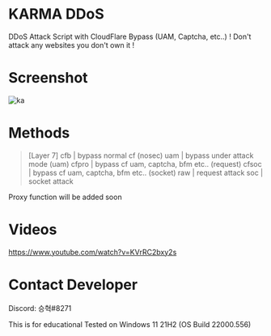 # KARMA DDoS
 DDoS Attack Script with CloudFlare Bypass (UAM, Captcha, etc..)
 ! Don't attack any websites you don't own it !

# Screenshot
 ![ka](https://user-images.githubusercontent.com/87601386/159179117-cc488178-fa98-41e5-96d2-ad05d96235e4.png)

# Methods
 > [Layer 7]
 > cfb | bypass normal cf (nosec)
 > uam | bypass under attack mode (uam)
 > cfpro | bypass cf uam, captcha, bfm etc.. (request)
 > cfsoc | bypass cf uam, captcha, bfm etc.. (socket)
 > raw | request attack
 > soc | socket attack

 Proxy function will be added soon

# Videos
 https://www.youtube.com/watch?v=KVrRC2bxy2s

# Contact Developer
 Discord: 승혁#8271

This is for educational
Tested on Windows 11 21H2 (OS Build 22000.556)